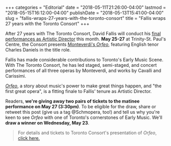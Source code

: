 +++
categories = "Editorial"
date = "2018-05-11T21:26:00-04:00"
lastmod = "2018-05-15T16:12:00-04:00"
publishDate = "2018-05-13T15:41:00-04:00"
slug = "fallis-wraps-27-years-with-the-toronto-consort"
title = "Fallis wraps 27 years with the Toronto Consort"
+++

After 27 years with The Toronto Consort, David Fallis will conduct his [final performances as Artistic Director](https://torontoconsort.org/concerts-tickets/2017-18-a-season-to-celebrate/monteverdis-orfeo/) this month. **May 25-27** at Trinity-St. Paul's Centre, the Consort presents [Monteverdi's *Orfeo*](https://torontoconsort.org/concerts-tickets/2017-18-a-season-to-celebrate/monteverdis-orfeo/), featuring English tenor Charles Daniels in the title role.

Fallis has made considerable contributions to Toronto's Early Music Scene. With The Toronto Consort, he has led staged, semi-staged, and concert performances of all three operas by Monteverdi, and works by Cavalli and Carissimi. 

[*Orfeo*](https://torontoconsort.org/concerts-tickets/2017-18-a-season-to-celebrate/monteverdis-orfeo/), a story about music's power to make great things happen, and "the first great opera", is a fitting finale to Fallis' tenure as Artistic Director. 

Readers, **we're giving away two pairs of tickets to the matinee performance on May 27 (3:30pm)**. To be eligible for the draw, share or retweet this post (give us a tag @Schmopera, too!) and tell us why you're keen to see *Orfeo* with one of Toronto's cornerstones of Early Music. We'll **draw a winner on Wednesday, May 23**.

>For details and tickets to Toronto Consort's presentation of *Orfeo*, [click here.](https://torontoconsort.org/concerts-tickets/2017-18-a-season-to-celebrate/monteverdis-orfeo/)
